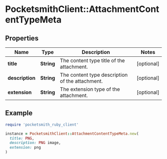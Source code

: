 # PocketsmithClient::AttachmentContentTypeMeta

## Properties

| Name | Type | Description | Notes |
| ---- | ---- | ----------- | ----- |
| **title** | **String** | The content type title of the attachment. | [optional] |
| **description** | **String** | The content type description of the attachment. | [optional] |
| **extension** | **String** | The extension type of the attachment. | [optional] |

## Example

```ruby
require 'pocketsmith_ruby_client'

instance = PocketsmithClient::AttachmentContentTypeMeta.new(
  title: PNG,
  description: PNG image,
  extension: png
)
```

